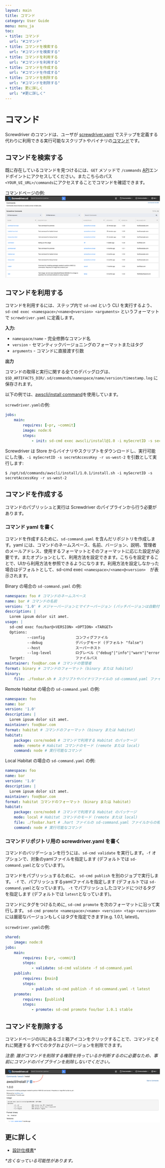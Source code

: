 ```yaml
---
layout: main
title: コマンド
category: User Guide
menu: menu_ja
toc:
- title: コマンド
  url: "#コマンド"
- title: コマンドを検索する
  url: "#コマンドを検索する"
- title: コマンドを利用する
  url: "#コマンドを利用する"
- title: コマンドを作成する
  url: "#コマンドを作成する"
- title: コマンドを削除する
  url: "#コマンドを削除する"
- title: 更に詳しく
  url: "#更に詳しく"
---
```


# コマンド

Screwdriver のコマンドは、ユーザが [screwdriver.yaml](./configuration) でステップを定義する代わりに利用できる実行可能なスクリプトやバイナリの[コマンド](https://ja.wikipedia.org/wiki/%E3%82%B3%E3%83%9E%E3%83%B3%E3%83%89_(%E3%82%B3%E3%83%B3%E3%83%94%E3%83%A5%E3%83%BC%E3%82%BF))です。

## コマンドを検索する

既に存在しているコマンドを見つけるには、`GET` メソッドで  `/commands` [API](./api)エンドポイントにアクセスしてください。またこちらのパス`<YOUR_UI_URL>/commands`にアクセスすることでコマンドを確認できます。

コマンドページの例:
![Commands](../../user-guide/assets/commands.png)

## コマンドを利用する

コマンドを利用するには、ステップ内で `sd-cmd` という CLI を実行するよう、 `sd-cmd exec <namespace>/<name>@<version> <arguments>` というフォーマットで `screwdriver.yaml` に定義します。

**入力:**

- `namespace/name` - 完全修飾なコマンド名
- `version` - セマンティックバージョニングのフォーマットまたはタグ
- `arguments` - コマンドに直接渡す引数

**出力**

コマンドの取得と実行に関する全てのデバッグログは、`$SD_ARTIFACTS_DIR/.sd/commands/namespace/name/version/timestamp.log` に保存されます。

以下の例では、[awscli/install command](https://github.com/screwdriver-cd-test/command-example)を使用しています。

`screwdriver.yaml`の例:

```yaml
jobs:
    main:
        requires: [~pr, ~commit]
        image: node:6
        steps:
            - init: sd-cmd exec awscli/install@1.0 -i mySecretID -s secretAccessKey -r us-west-2
```

Screwdriver は Store からバイナリやスクリプトをダウンロードし、実行可能にした後、`-i mySecretID -s secretAccessKey -r us-west-2` を引数として実行します:

```
$ /opt/sd/commands/awscli/install/1.0.1/install.sh -i mySecretID -s secretAccessKey -r us-west-2
```

## コマンドを作成する

コマンドのパブリッシュと実行は Screwdriver のパイプラインから行う必要があります。

### コマンド yaml を書く

コマンドを作成するために、`sd-command.yaml` を含んだリポジトリを作成します。yaml には、コマンドのネームスペース、名前、バージョン、説明、管理者のメールアドレス、使用するフォーマットとそのフォーマットに応じた設定が必要です。またオプションとして、利用方法を設定できます。こちらを設定することで、UIから利用方法を参照できるようになります。利用方法を設定しなかった場合はデフォルトとして、sd-cmd exec `<namespace>/<name>@<version>`　が表示されます。　

Binary の場合の `sd-command.yaml` の例:

```yaml
namespace: foo # コマンドのネームスペース
name: bar # コマンドの名前
version: '1.0' # メジャーバージョンとマイナーバージョン (パッチバージョンは自動付与)
description: |
  Lorem ipsum dolor sit amet.
usage: |
  sd-cmd exec foo/bar@<VERSION> <OPTION> <TARGET>
  Options:
          --config              コンフィグファイル
          --debug               デバッグモード (デフォルト "false")
          --host                スーパーホスト
          --log-level           ログレベル ("debug"|"info"|"warn"|"error"|"fatal") (デフォルト "info")
  Target:                       ファイルパス
maintainer: foo@bar.com # コマンドの管理者
format: binary # コマンドのフォーマット (binary または habitat)
binary:
    file: ./foobar.sh # スクリプトやバイナリファイルの sd-command.yaml ファイルからの相対パス、もしくは絶対パス
```

Remote Habitat の場合の `sd-command.yaml` の例:

```yaml
namespace: foo
name: bar
version: '1.0'
description: |
  Lorem ipsum dolor sit amet.
maintainer: foo@bar.com
format: habitat # コマンドのフォーマット (binary または habitat)
habitat:
    package: core/node8 # コマンドで利用する Habitat のパッケージ
    mode: remote # Habitat コマンドのモード (remote または local)
    command: node # 実行可能なコマンド
```

Local Habitat の場合の `sd-command.yaml` の例:

```yaml
namespace: foo
name: bar
version: '1.0'
description: |
  Lorem ipsum dolor sit amet.
maintainer: foo@bar.com
format: habitat コマンドのフォーマット (binary または habitat)
habitat:
    package: core/node8 # コマンドで利用する Habitat のパッケージ
    mode: local # Habitat コマンドのモード (remote または local)
    file: ./foobar.hart # .hart ファイルの sd-command.yaml ファイルからの相対パス、もしくは絶対パス
    command: node # 実行可能なコマンド
```

### コマンドリポジトリ用の screwdriver.yaml を書く

コマンドのバリデーションを行うには、`sd-cmd validate` を実行します。`-f` オプションで、対象のyamlファイルを指定します (デフォルトでは `sd-command.yaml`となっています)。

コマンドをパブリッシュするために、 `sd-cmd publish` を別のジョブで実行します。 `-f` で、パブリッシュするyamlファイルを指定します (デフォルトでは `sd-command.yaml`となっています)。 `-t` でパブリッシュしたコマンドにつけるタグを指定します (デフォルトでは `latest`となっています)。

コマンドにタグをつけるために, `sd-cmd promote` を次のフォーマットに沿って実行します。  `sd-cmd promote <namespace>/<name> <version> <tag>`
`<version>`には厳密なバージョンもしくはタグを指定できます(e.g. 1.0.1, latest)。

`screwdriver.yaml`の例:

```yaml
shared:
    image: node:8
jobs:
    main:
        requires: [~pr, ~commit]
        steps:
            - validate: sd-cmd validate -f sd-command.yaml
    publish:
        requires: [main]
        steps:
            - publish: sd-cmd publish -f sd-command.yaml -t latest
    promote:
        requires: [publish]
        steps:
            - promote: sd-cmd promote foo/bar 1.0.1 stable
```

## コマンドを削除する

コマンドページのUIにあるゴミ箱アイコンをクリックすることで、コマンドとそれに関連するすべてのタグおよびバージョンを削除できます。

_注意: 誰がコマンドを削除する権限を持っているか判断するのに必要なため、事前にコマンドのパイプラインを削除しないでください。_

![Removing](../../user-guide/assets/delete-command.png)

## 更に詳しく

- [設計仕様書](https://github.com/screwdriver-cd/screwdriver/blob/master/design/commands.md)*

_*古くなっている可能性があります。_
